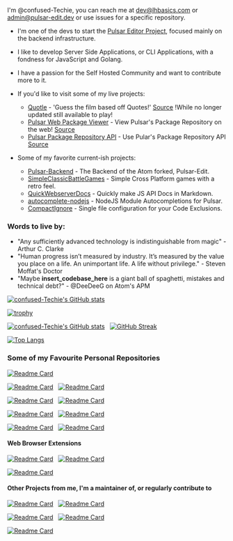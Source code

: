 I'm @confused-Techie, you can reach me at dev@lhbasics.com or admin@pulsar-edit.dev or use issues for a specific repository.
- I'm one of the devs to start the [Pulsar Editor Project](https://github.com/pulsar-edit), focused mainly on the backend infrastructure.
- I like to develop Server Side Applications, or CLI Applications, with a fondness for JavaScript and Golang.
- I have a passion for the Self Hosted Community and want to contribute more to it.
- If you'd like to visit some of my live projects:
  * [Quotle](https://quotle.dev) - 'Guess the film based off Quotes!' [Source](https://github.com/confused-Techie/Quotle) !While no longer updated still available to play!
  * [Pulsar Web Package Viewer](https://web.pulsar-edit.dev) - View Pulsar's Package Repository on the web! [Source](https://github.com/pulsar-edit/package-frontend)
  * [Pulsar Package Repository API](https://api.pulsar-edit.dev) - Use Pular's Package Repository API [Source](https://github.com/pulsar-edit/package-backend)

- Some of my favorite current-ish projects:
  * [Pulsar-Backend](https://github.com/pulsar-edit/package-backend) - The Backend of the Atom forked, Pulsar-Edit.
  * [SimpleClassicBattleGames](https://github.com/confused-Techie/SimpleClassicBattleGames) - Simple Cross Platform games with a retro feel.
  * [QuickWebserverDocs](https://github.com/confused-Techie/quick-webserver-docs) - Quickly make JS API Docs in Markdown.
  * [autocomplete-nodejs](https://github.com/confused-Techie/autocomplete-nodejs) - NodeJS Module Autocompletions for Pulsar.
  * [CompactIgnore](https://github.com/confused-Techie/CompactIgnore) - Single file configuration for your Code Exclusions.

<h3 align="left">Words to live by:</h3>

* "Any sufficiently advanced technology is indistinguishable from magic" - Arthur C. Clarke
* "Human progress isn’t measured by industry. It’s measured by the value you place on a life. An unimportant life. A life without privilege." - Steven Moffat's Doctor
* "Maybe __insert_codebase_here__ is a giant ball of spaghetti, mistakes and technical debt?" - @DeeDeeG on Atom's APM

[![confused-Techie's GitHub stats](https://stats.quine.sh/confused-Techie/github)](https://quine.sh)

[![trophy](https://github-profile-trophy.vercel.app/?username=confused-Techie&theme=dark)](https://github.com/ryo-ma/github-profile-trophy)

[![confused-Techie's GitHub stats](https://github-readme-stats.vercel.app/api?username=confused-Techie&count_private=true&show_icons=true&theme=dark)](https://github.com/anuraghazra/github-readme-stats) &nbsp; [![GitHub Streak](http://github-readme-streak-stats.herokuapp.com?user=confused-Techie&theme=dark&date_format=M%20j%5B%2C%20Y%5D)](https://git.io/streak-stats)

[![Top Langs](https://github-readme-stats.vercel.app/api/top-langs/?username=confused-Techie&langs_count=8&theme=dark)](https://github.com/anuraghazra/github-readme-stats)

<h3>Some of my Favourite Personal Repositories</h3>

[![Readme Card](https://github-readme-stats.vercel.app/api/pin/?username=confused-Techie&repo=atom-backend&theme=dark&show_owner=true)](https://github.com/confused-Techie/atom-backend) &nbsp;

[![Readme Card](https://github-readme-stats.vercel.app/api/pin/?username=confused-Techie&repo=Tabby&theme=dark&show_owner=true)](https://github.com/confused-Techie/Tabby) &nbsp;
[![Readme Card](https://github-readme-stats.vercel.app/api/pin/?username=confused-Techie&repo=TermPage&theme=dark&show_owner=true)](https://github.com/confused-Techie/TermPage)

[![Readme Card](https://github-readme-stats.vercel.app/api/pin/?username=confused-Techie&repo=GoPage&theme=dark&show_owner=true)](https://github.com/confused-Techie/GoPage) &nbsp; [![Readme Card](https://github-readme-stats.vercel.app/api/pin/?username=confused-Techie&repo=WinForms-PiholeTaskbarManager&theme=dark&show_owner=true)](https://github.com/confused-Techie/WinForms-PiholeTaskbarManager)

[![Readme Card](https://github-readme-stats.vercel.app/api/pin/?username=confused-Techie&repo=Gaming-Gaggle&theme=dark&show_owner=true)](https://github.com/confused-Techie/Gaming-Gaggle) &nbsp; [![Readme Card](https://github-readme-stats.vercel.app/api/pin/?username=confused-Techie&repo=CompactIgnore&theme=dark&show_owner=true)](https://github.com/confused-Techie/CompactIgnore)

[![Readme Card](https://github-readme-stats.vercel.app/api/pin/?username=confused-Techie&repo=LoMiArch-API&theme=dark&show_owner=true)](https://github.com/confused-Techie/LoMiArch-API) &nbsp; [![Readme Card](https://github-readme-stats.vercel.app/api/pin/?username=confused-Techie&repo=LoMiArch&theme=dark&show_owner=true)](https://github.com/confused-Techie/LoMiArch)

<h4>Web Browser Extensions</h4>

[![Readme Card](https://github-readme-stats.vercel.app/api/pin/?username=confused-Techie&repo=TabbyChromeExtension&theme=dark&show_owner=true)](https://github.com/confused-Techie/TabbyChromeExtension) &nbsp; [![Readme Card](https://github-readme-stats.vercel.app/api/pin/?username=confused-Techie&repo=TabbyFirefoxExtension&theme=dark&show_owner=true)](https://github.com/confused-Techie/TabbyFirefoxExtension)

[![Readme Card](https://github-readme-stats.vercel.app/api/pin/?username=confused-Techie&repo=Social-Scrapper&theme=dark&show_owner=true)](https://github.com/confused-Techie/Social-Scrapper)

<h4>Other Projects from me, I'm a maintainer of, or regularly contribute to</h4>

[![Readme Card](https://github-readme-stats.vercel.app/api/pin/?username=pulsar-edit&repo=pulsar&theme=dark&show_owner=true)](https://github.com/pulsar-edit/pulsar) &nbsp; [![Readme Card](https://github-readme-stats.vercel.app/api/pin/?username=pulsar-edit&repo=package-backend&theme=dark&show_owner=true)](https://github.com/pulsar-edit/package-backend)

[![Readme Card](https://github-readme-stats.vercel.app/api/pin/?username=Syknapse&repo=Contribute-To-This-Project&theme=dark&show_owner=true)](https://github.com/Syknapse/Contribute-To-This-Project) &nbsp; [![Readme Card](https://github-readme-stats.vercel.app/api/pin/?username=confused-Techie&repo=WindowsTweaks&theme=dark&show_owner=true)](https://github.com/confused-Techie/WindowsTweaks)

[![Readme Card](https://github-readme-stats.vercel.app/api/pin/?username=confused-Techie&repo=Bad_Encounters_Ruleset&theme=dark&show_owner=true)](https://github.com/confused-Techie/Bad_Encounters_Ruleset) &nbsp;
